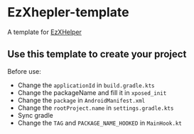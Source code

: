 # EzXhepler-template
A template for [EzXHelper](https://github.com/KyuubiRan/EzXHelper)

## Use this template to create your project
Before use:
- Change the `applicationId` in `build.gradle.kts`
- Change the packageName and fill it in `xposed_init`
- Change the `package` in `AndroidManifest.xml`
- Change the `rootProject.name` in `settings.gradle.kts`
- Sync gradle
- Change the `TAG` and `PACKAGE_NAME_HOOKED` in `MainHook.kt`
